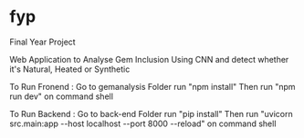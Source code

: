 # fyp

Final Year Project

Web Application to Analyse Gem Inclusion Using CNN and detect whether it's Natural, Heated or Synthetic

To Run Fronend :
Go to gemanalysis Folder
run "npm install"
Then run "npm run dev" on command shell

To Run Backend :
Go to back-end Folder
run "pip install"
Then run "uvicorn src.main:app --host localhost --port 8000 --reload" on command shell
